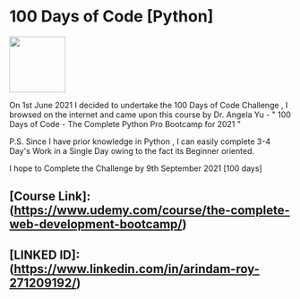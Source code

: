 # 100 Days of Code [Python]

<img src="https://https://i.pinimg.com/originals/d5/4d/6f/d54d6f25fb653654f8ea483e24243313.jpg" width="100" height="100">


On 1st June 2021 I decided to undertake the 100 Days of Code Challenge , I browsed on the internet and came upon this course by Dr. Angela Yu - " 100 Days of Code - The Complete Python Pro Bootcamp for 2021 " 

P.S. Since I have prior knowledge in Python , I can easily complete 3-4 Day's Work in a Single Day owing to the fact its Beginner oriented.

I hope to Complete the Challenge by 9th September 2021 [100 days]





## [Course Link]:(https://www.udemy.com/course/the-complete-web-development-bootcamp/)

## [LINKED ID]:(https://www.linkedin.com/in/arindam-roy-271209192/)

